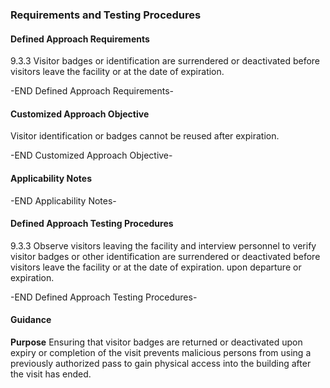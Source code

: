 ### Requirements and Testing Procedures

#### Defined Approach Requirements
9.3.3 Visitor badges or identification are surrendered or deactivated before visitors leave the facility or at the date of expiration.

-END Defined Approach Requirements- 
#### Customized Approach Objective
Visitor identification or badges cannot be reused after expiration.

-END Customized Approach Objective- 
#### Applicability Notes



-END Applicability Notes- 
#### Defined Approach Testing Procedures
9.3.3 Observe visitors leaving the facility and interview personnel to verify visitor badges or other identification are surrendered or deactivated before visitors leave the facility or at the date of expiration. upon departure or expiration.

-END Defined Approach Testing Procedures- 
#### Guidance
**Purpose**
Ensuring that visitor badges are returned or deactivated upon expiry or completion of the visit prevents malicious persons from using a previously authorized pass to gain physical access into the building after the visit has ended.